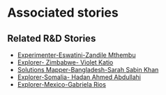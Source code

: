 # Associated stories

<!-- !!DO NOT REMOVE!! start autogenerated hyperlinks -->
## Related R&D Stories
- [Experimenter\-Eswatini\-Zandile Mthembu](/RnD-Archive/stories/?doc=Zandile%20Eswatini_LQ-en-US)
- [Explorer\- Zimbabwe\- Violet Katio](/RnD-Archive/stories/?doc=6_Violet_Zimbabwe-en-US)
- [Solutions Mapper\-Bangladesh\-Sarah Sabin Khan](/RnD-Archive/stories/?doc=Sarah_edited-en-US)
- [Explorer\-Somalia\- Hadan Ahmed Abdullahi](/RnD-Archive/stories/?doc=21_Hodan_Somalia-en-US)
- [Explorer\-Mexico\-Gabriela Rios](/RnD-Archive/stories/?doc=4_Gaby_Mexico-en-US)
<!-- !!DO NOT REMOVE!! end autogenerated hyperlinks -->